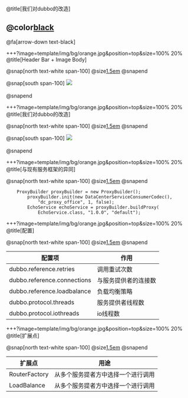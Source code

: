 @title[我们对dubbo的改造]

## @color[black](我们对dubbo的改造)

@fa[arrow-down text-black]


+++?image=template/img/bg/orange.jpg&position=top&size=100% 20%
@title[Header Bar + Image Body]

@snap[north text-white span-100]
@size[1.5em](兼容方案)
@snapend

@snap[south span-100]
![](http://wx1.sinaimg.cn/mw690/0060lm7Tly1fwp94yjmnaj30tn0cfaaf.jpg)
<br><br>
@snapend

+++?image=template/img/bg/orange.jpg&position=top&size=100% 20%
@title[我们对dubbo的改造]

@snap[north text-white span-100]
@size[1.5em](我们对dubbo的改造)
@snapend

@snap[south span-100]
![](http://wx2.sinaimg.cn/mw690/0060lm7Tly1fwdkup8d7yj30p00iqjx2.jpg)
<br><br>
@snapend

+++?image=template/img/bg/orange.jpg&position=top&size=100% 20%
@title[与现有服务框架的异同]

@snap[north text-white span-100]
@size[1.5em](服务调用者)
@snapend
```
	ProxyBuilder proxyBuilder = new ProxyBuilder();
		proxyBuilder.init(new DataCenterServiceConsumerCodec(), 
            "dc_proxy_office", 1, false);
		EchoService echoService = proxyBuilder.buildProxy(
            EchoService.class, "1.0.0", "default");
```

+++?image=template/img/bg/orange.jpg&position=top&size=100% 20%
@title[配置]

@snap[north text-white span-100]
@size[1.5em](配置)
@snapend

| 配置项 | 作用 |
|----------|----------|
|dubbo.reference.retries|调用重试次数|
|dubbo.reference.connections|与服务提供者的连接数|
|dubbo.reference.loadbalance|负载均衡策略|
|dubbo.protocol.threads|服务提供者线程数|
|dubbo.protocol.iothreads|io线程数|

+++?image=template/img/bg/orange.jpg&position=top&size=100% 20%
@title[扩展点]

@snap[north text-white span-100]
@size[1.5em](扩展点)
@snapend

|扩展点|用途|
|---|----|
|RouterFactory|从多个服务提者方中选择一个进行调用|
|LoadBalance|从多个服务提者方中选择一个进行调用|
